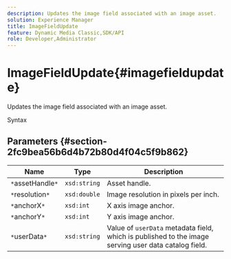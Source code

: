 ```yaml
---
description: Updates the image field associated with an image asset.
solution: Experience Manager
title: ImageFieldUpdate
feature: Dynamic Media Classic,SDK/API
role: Developer,Administrator
---
```


# ImageFieldUpdate{#imagefieldupdate}

Updates the image field associated with an image asset.

 Syntax 

## Parameters {#section-2fc9bea56b6d4b72b80d4f04c5f9b862}

|  Name  | Type  | Description  |
|---|---|---|
|  `*`assetHandle`*`  | `xsd:string`  | Asset handle.  |
|  `*`resolution`*`  | `xsd:double`  | Image resolution in pixels per inch.  |
|  `*`anchorX`*`  | `xsd:int`  | X axis image anchor.  |
|  `*`anchorY`*`  | `xsd:int`  | Y axis image anchor.  |
|  `*`userData`*`  | `xsd:string`  |Value of `userData` metadata field, which is published to the image serving user data catalog field.  |

